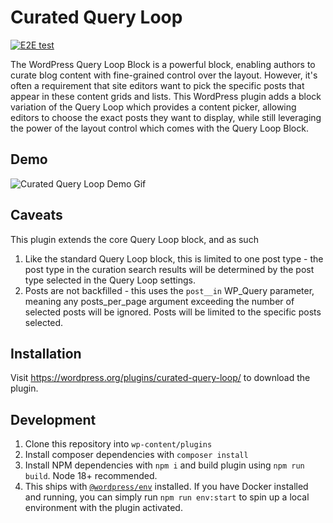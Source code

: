 # Curated Query Loop

[![E2E test](https://github.com/psorensen/curated-query-loop/actions/workflows/cypress.yml/badge.svg)](https://github.com/psorensen/curated-query-loop/actions/workflows/cypress.yml)

The WordPress Query Loop Block is a powerful block, enabling authors to curate blog content with fine-grained control over the layout. However, it's often a requirement that site editors want to pick the specific posts that appear in these content grids and lists. This WordPress plugin adds a block variation of the Query Loop which provides a content picker, allowing editors to choose the exact posts they want to display, while still leveraging the power of the layout control which comes with the Query Loop Block. 

## Demo
![Curated Query Loop Demo Gif](assets/images/curated-query-loop.gif)

## Caveats
This plugin extends the core Query Loop block, and as such 

1. Like the standard Query Loop block, this is limited to one post type - the post type in the curation search results will be determined by the post type selected in the Query Loop settings.
2. Posts are not backfilled - this uses the `post__in` WP_Query parameter, meaning any posts_per_page argument exceeding the number of selected posts will be ignored. Posts will be limited to the specific posts selected.

## Installation
Visit https://wordpress.org/plugins/curated-query-loop/ to download the plugin.

## Development
1. Clone this repository into `wp-content/plugins`
2. Install composer dependencies with `composer install`
3. Install NPM dependencies with `npm i` and build plugin using `npm run build`. Node 18+ recommended.
4. This ships with [`@wordpress/env`](https://developer.wordpress.org/block-editor/reference-guides/packages/packages-env/) installed. If you have Docker installed and running, you can simply run `npm run env:start` to spin up a local environment with the plugin activated.
